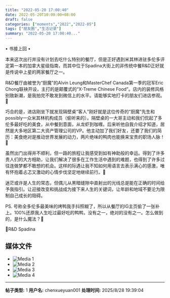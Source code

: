```yaml
---
title: "2022-05-20 17:00:40"
date: 2022-05-20T10:00:00+08:00
draft: false
categories: ["moments","2022","2022-05"]
tags: ["朋友圈","生活记录"]
summary: "2022-05-20 17:00:40..."
---
```


• 书接上回 •

本来这次出行并没有计划去吃什么特别的餐厅，但是正好遇到米其林进驻多伦多评定第一本的加拿大星级指南，而其中位于Spadina大街上的非传统中餐R&D正好就是传说中上星的两家餐厅之一。

R&D餐厅由被誉为“厨魔”的Alvin Leung和MasterChef Canada第一季的冠军Eric Chong联袂开设，主打的是颠覆式的“X-Treme Chinese Food”。店内的装修风格别致新潮，是我拍完不敢发到微信上的水平。请能够实地打卡的朋友们进店参观。🤭

巧合的是，进店刚坐下就发现隔壁桌“客人”刚好就是这位传奇的“厨魔”先生和possibly一众米其林机构成员（偷听来的）。隔壁桌的一大哥主动和我们侃起了多伦多最好吃的美食，从中餐到意面，从龙虾到咖喱。后来听他自我介绍才知道，居然是大多地区第二大资产管理公司的VP。他主动加了我们好友，还要了我们的简历：美食绝对是推动世界发展的动力，两片绝味的鸭肉也能换来宝贵的职场人脉！🤣

虽然出门出得并不顺利，但一路的旅程让我感受到如有神助般的幸运。得到了许多贵人们的大方相助，让我们解决了很多在工作生活中遇到的难题，也得到了许多过往连做梦都不敢想的机会。这样的际遇让我不知如何用语言去表示满心的感激，唯有怀抱着忐忑又激动的心情步伐坚定地继续前行。🙏 

迷茫或许是人生的常态，但偶儿从黑暗缝隙中直射出的光线总是能在正确的时间给予我指引。让迎接改变和挑战成为接下来人生的关键词，让年龄和地域不要沦为限制自己成长的阻碍。

PS. 号称全多伦多最美味的烤鸭我手抖照糊了，所以从餐厅的IG主页偷了一张补上。100%还原我人生吃过最好吃的鸭鸭，没有之一，绝对的没有之一。怎么做到的，是什么魔法？🤩

📍R&D Spadina

## 媒体文件

- ![Media 1](/Moments/photos/2022-05-20/202205201700400.jpg)
- ![Media 2](/Moments/photos/2022-05-20/202205201700401.jpg)
- ![Media 3](/Moments/photos/2022-05-20/202205201700402.jpg)
- ![Media 4](/Moments/photos/2022-05-20/202205201700403.jpg)

---

**帖子类型:** 1
**用户名:** chenxueyuan001
**处理时间:** 2025/8/28 19:39:04